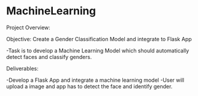 # MachineLearning
Project Overview:

Objective: Create a Gender Classification Model and integrate to Flask App

-Task is to develop a Machine Learning Model which should automatically detect faces and classify genders.


Deliverables:

-Develop a Flask App and integrate a machine learning model
-User will upload a image and app has to detect the face and identify gender.
